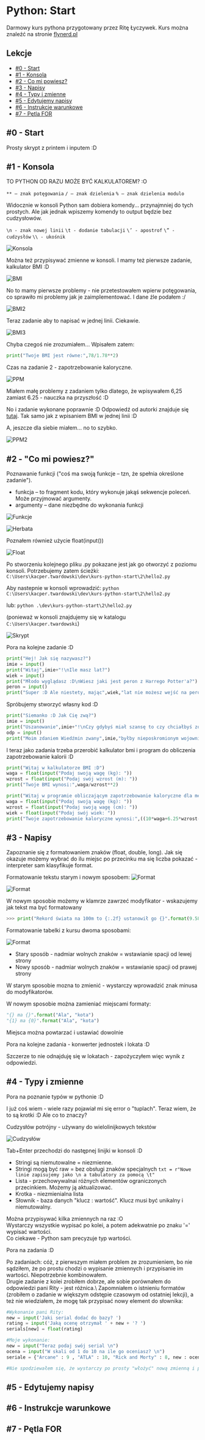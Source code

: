 # Python: Start
 Darmowy kurs pythona przygotowany przez Ritę Łyczywek. Kurs można znaleźć na stronie [flynerd.pl](https://www.flynerd.pl/2016/12/python-start.html)

## Lekcje
* [#0 - Start](#0---start)
* [#1 - Konsola](#1---konsola)
* [#2 - Co mi powiesz?](#2---co-mi-powiesz)
* [#3 - Napisy](#3---napisy)
* [#4 - Typy i zmienne](#4---typy-i-zmienne)
* [#5 - Edytujemy napisy](#5---edytujemy-napisy)
* [#6 - Instrukcje warunkowe](#6---instrukcje-warunkowe)
* [#7 - Pętla FOR](#7---pętla-for)

## #0 - Start
Prosty skrypt z printem i inputem :D

## #1 - Konsola
TO PYTHON OD RAZU MOŻE BYĆ KALKULATOREM? :O

`** – znak potęgowania`
`/ – znak dzielenia`
`% – znak dzielenia modulo`

Widocznie w konsoli Python sam dobiera komendy... przynajmniej do tych prostych.
Ale jak jednak wpiszemy komendy to output będzie bez cudzysłowów.

`\n - znak nowej linii`
`\t - dodanie tabulacji`
`\’ - apostrof`
`\” - cudzysłów`
`\\ - ukośnik`

![Konsola](./img/ss1.png)

Można też przypisywać zmienne w konsoli. I mamy też pierwsze zadanie, kalkulator BMI :D

![BMI](./img/ss2.png)

No to mamy pierwsze problemy - nie przetestowałem wpierw potęgowania, co sprawiło mi problemy jak je zaimplementować. I dane źle podałem :/

![BMI2](./img/ss3.png)

Teraz zadanie aby to napisać w jednej linii. Ciekawie.

![BMI3](./img/ss4.png)

Chyba czegoś nie zrozumiałem... Wpisałem zatem:

```python
print("Twoje BMI jest równe:",78/1.78**2)
```

Czas na zadanie 2 - zapotrzebowanie kaloryczne.

![PPM](./img/ss5.png)

Miałem małę problemy z zadaniem tylko dlatego, że wpisywałem 6,25 zamiast 6.25 - nauczka na przyszłość :D

No i zadanie wykonane poprawnie :D Odpowiedź od autorki znajduje się [tutaj](https://github.com/ritaly/python-1-zabawy-w-konsoli/blob/master/Odpowiedzi/2.py). 
Tak samo jak z wpisaniem BMI w jednej linii :D

A, jeszcze dla siebie miałem... no to szybko.

![PPM2](./img/ss6.png)

## #2 - "Co mi powiesz?"
Poznawanie funkcji ("coś ma swoją funkcje – tzn, że spełnia określone zadanie").
* funkcja – to fragment kodu, który wykonuje jakąś sekwencje poleceń. Może przyjmować argumenty.
* argumenty – dane niezbędne do wykonania funkcji

![Funkcje](./img/ss7.png)

![Herbata](./img/ss8.png)

Poznałem również użycie float(input())

![Float](./img/ss9.png)

Po stworzeniu kolejnego pliku .py pokazane jest jak go otworzyć z poziomu konsoli. Potrzebujemy zatem ścieżki:
`C:\Users\kacper.twardowski\dev\kurs-python-start\2\hello2.py`

Aby nastepnie w konsoli wprowadzić:
`python C:\Users\kacper.twardowski\dev\kurs-python-start\2\hello2.py`

lub: 
`python .\dev\kurs-python-start\2\hello2.py` 

(ponieważ w konsoli znajdujemy się w katalogu `C:\Users\kacper.twardowski`)

![Skrypt](./img/ss10.png)

Pora na kolejne zadanie :D
```python
print("Hej! Jak się nazywasz?")
imie = input()
print("Witaj",imie+"!\nIle masz lat?")
wiek = input()
print("Młodo wyglądasz :D\nWiesz jaki jest peron z Harrego Potter'a?")
peron = input()
print("Super :D Ale niestety, mając",wiek,"lat nie możesz wejść na peron",peron)
```
Spróbujemy stworzyć własny kod :D
```python
print("Siemanko :D Jak Cię zwą?")
imie = input()
print("Uszanowanie",imie+"!\nCzy gdybyś miał szansę to czy chciałbyś zostać Wiedźminem?")
odp = input()
print("Moim zdaniem Wiedźmin zwany",imie,"byłby nieposkromionym wojownikiem :D")
```

I teraz jako zadania trzeba przerobić kalkulator bmi i program do obliczenia zapotrzebowanie kalorii :D
```python
print("Witaj w kalkulatorze BMI :D")
waga = float(input("Podaj swoją wagę (kg): "))
wzrost = float(input("Podaj swój wzrost (m): "))
print("Twoje BMI wynosi:",waga/wzrost**2)
```
```python
print("Witaj w programie obliczającym zapotrzebowanie kaloryczne dla mężczyzn uprawiających sport kilka razy w tygodniu :D")
waga = float(input("Podaj swoją wagę (kg): "))
wzrost = float(input("Podaj swoją wagę (cm): "))
wiek = float(input("Podaj swój wiek: "))
print("Twoje zapotrzebowanie kaloryczne wynosi:",((10*waga+6.25*wzrost-5*wiek+5)*1.6))
```
## #3 - Napisy
Zapoznanie się z formatowaniem znaków (float, double, long). Jak się okazuje możemy wybrać do ilu miejsc po przecinku ma się liczba pokazać - interpreter sam klasyfikuje format.

Formatowanie tekstu starym i nowym sposobem:
![Format](./img/ss11.png)

![Format](./img/ss12.png)

W nowym sposobie możemy w klamrze zawrzeć modyfikator - wskazujemy jak tekst ma być formatowany

```python
>>> print("Rekord świata na 100m to {:.2f} ustanowił go {}".format(9.5877, 'Usain Bolt'))
```
Formatowanie tabelki z kursu dwoma sposobami:

![Format](./img/ss13.png)

* Stary sposób - nadmiar wolnych znaków = wstawianie spacji od lewej strony
* Nowy sposób - nadmiar wolnych znaków = wstawianie spacji od prawej strony

W starym sposobie mozna to zmienić - wystarczy wprowadzić znak minusa do modyfikatorów.

W nowym sposobie można zamieniać miejscami formaty:
```python
"{} ma {}".format("Ala", "kota")
"{1} ma {0}".format("Ala", "kota")
```

Miejsca można powtarzać i ustawiać dowolnie

Pora na kolejne zadania - konwerter jednostek i lokata :D

Szczerze to nie odnajduję się w lokatach - zapożyczyłem więc wynik z odpowiedzi.
## #4 - Typy i zmienne
Pora na poznanie typów w pythonie :D

I już coś wiem - wiele razy pojawiał mi się error o "tuplach". Teraz wiem, że to są krotki :D Ale co to znaczy?

Cudzysłów potrójny - używany do wielolinijkowych tekstów

![Cudzysłów](./img/ss14.png)

Tab+Enter przechodzi do następnej linijki w konsoli :D

* Stringi są niemutowalne = niezmienne.
* Stringi mogą być raw = bez obsługi znaków specjalnych `txt = r"Nowe linie zapisujemy jako \n a tabulatory za pomocą \t"`
* Lista - przechowywalnai różnych elementów ograniczonych przecinkiem. Możemy ją aktualizować.
* Krotka - niezmienialna lista
* Słownik - baza danych "klucz : wartość". Klucz musi być unikalny i niemutowalny.

Można przypisywać kilka zmiennych na raz :O\
Wystarczy wszystkie wypisać po kolei, a potem adekwatnie po znaku '=' wypisać wartości.\
Co ciekawe - Python sam precyzuje typ wartości.

Pora na zadania :D

Po zadaniach: cóż, z pierwszym miałem problem ze zrozumieniem, bo nie sądziłem, że po prostu chodzi o wypisanie zmiennych i przypisanie im wartości. Niepotrzebnie kombinowałem.\
Drugie zadanie z kolei zrobiłem dobrze, ale sobie porównałem do odpowiedzi pani Rity - jest różnica.\ Zapomniałem o istnieniu formatów (zrobiłem o zadanie w większym odstępie czasowym od ostatniej lekcji), a też nie wiedziałem, że mogę tak przypisać nowy element do słownika:

```python
#Wykonanie pani Rity:
new = input('Jaki serial dodać do bazy? ')
rating = input('Jaką ocenę otrzymał ' + new + '? ')
serials[new] = float(rating)

#Moje wykonanie:
new = input("Teraz podaj swój serial \n")
ocena = input("W skali od 1 do 10 na ile go oceniasz? \n")
seriale = {"Arcane" : 9 , "ATLA" : 10, "Rick and Morty" : 8, new : ocena}

#Nie spodziewałem się, że wystarczy po prosty "włożyć" nową zmienną i przypisać do niej wartość - ja po porstu skopiowałem listę i manualnie wkleiłem nowy serial z oceną
```

## #5 - Edytujemy napisy


## #6 - Instrukcje warunkowe


## #7 - Pętla FOR
